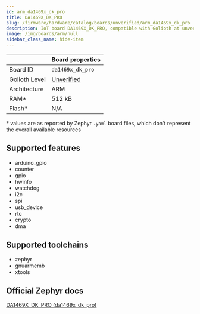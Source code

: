 ```yaml
---
id: arm_da1469x_dk_pro
title: DA1469X_DK_PRO
slug: /firmware/hardware/catalog/boards/unverified/arm_da1469x_dk_pro
description: IoT board DA1469X_DK_PRO, compatible with Golioth at unverified level.
image: /img/boards/arm/null
sidebar_class_name: hide-item
---
```


[//]: # (This is an auto-generated file, do not edit! Changes to it will be lost upon re-generation)



|                | Board properties     |
| -------------  | -------------------- |
| Board ID       | `da1469x_dk_pro` |
| Golioth Level  | [Unverified](/firmware/hardware#unverified-boards) |
| Architecture   | ARM |
| RAM*           | 512 kB |
| Flash*         | N/A |

\* values are as reported by Zephyr `.yaml` board files, which don't represent the overall available resources



## Supported features

* arduino_gpio
* counter
* gpio
* hwinfo
* watchdog
* i2c
* spi
* usb_device
* rtc
* crypto
* dma

## Supported toolchains

* zephyr
* gnuarmemb
* xtools

## Official Zephyr docs

[DA1469X_DK_PRO (da1469x_dk_pro)](https://docs.zephyrproject.org/3.6.0/boards/arm/da1469x_dk_pro/doc/index.html)
